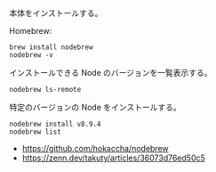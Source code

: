 本体をインストールする。

Homebrew:

```
brew install nodebrew
nodebrew -v
```

インストールできる Node のバージョンを一覧表示する。

```
nodebrew ls-remote
```

特定のバージョンの Node をインストールする。

```
nodebrew install v8.9.4
nodebrew list
```

- https://github.com/hokaccha/nodebrew
- https://zenn.dev/takuty/articles/36073d76ed50c5
